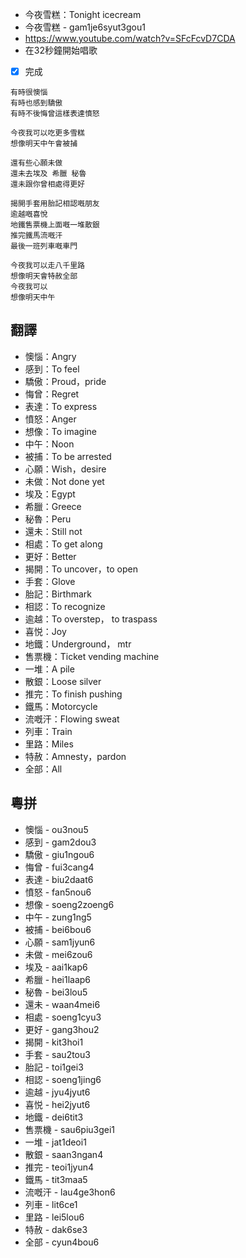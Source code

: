 - 今夜雪糕：Tonight icecream
- 今夜雪糕 - gam1je6syut3gou1
- https://www.youtube.com/watch?v=SFcFcvD7CDA
- 在32秒鐘開始唱歌
- [x] 完成

```
有時很懊惱
有時也感到驕傲
有時不後悔曾這樣表達憤怒

今夜我可以吃更多雪糕
想像明天中午會被捕

還有些心願未做
還未去埃及 希臘 秘魯
還未跟你曾相處得更好

揭開手套用胎記相認嘅朋友
逾越嘅喜悅
地鐵售票機上面嘅一堆散銀
推完鐵馬流嘅汗
最後一班列車嘅車門

今夜我可以走八千里路
想像明天會特赦全部
今夜我可以
想像明天中午
```

## 翻譯

- 懊惱：Angry
- 感到：To feel
- 驕傲：Proud，pride
- 悔曾：Regret
- 表達：To express
- 憤怒：Anger
- 想像：To imagine
- 中午：Noon
- 被捕：To be arrested
- 心願：Wish，desire
- 未做：Not done yet
- 埃及：Egypt
- 希臘：Greece
- 秘魯：Peru
- 還未：Still not
- 相處：To get along
- 更好：Better
- 揭開：To uncover，to open
- 手套：Glove
- 胎記：Birthmark
- 相認：To recognize
- 逾越：To overstep， to traspass
- 喜悦：Joy
- 地鐵：Underground， mtr
- 售票機：Ticket vending machine
- 一堆：A pile
- 散銀：Loose silver
- 推完：To finish pushing
- 鐵馬：Motorcycle
- 流嘅汗：Flowing sweat
- 列車：Train
- 里路：Miles
- 特赦：Amnesty，pardon
- 全部：All

## 粵拼

- 懊惱 - ou3nou5
- 感到 - gam2dou3
- 驕傲 - giu1ngou6
- 悔曾 - fui3cang4
- 表達 - biu2daat6
- 憤怒 - fan5nou6
- 想像 - soeng2zoeng6
- 中午 - zung1ng5
- 被捕 - bei6bou6
- 心願 - sam1jyun6
- 未做 - mei6zou6
- 埃及 - aai1kap6
- 希臘 - hei1laap6
- 秘魯 - bei3lou5
- 還未 - waan4mei6
- 相處 - soeng1cyu3
- 更好 - gang3hou2
- 揭開 - kit3hoi1
- 手套 - sau2tou3
- 胎記 - toi1gei3
- 相認 - soeng1jing6
- 逾越 - jyu4jyut6
- 喜悦 - hei2jyut6
- 地鐵 - dei6tit3
- 售票機 - sau6piu3gei1
- 一堆 - jat1deoi1
- 散銀 - saan3ngan4
- 推完 - teoi1jyun4
- 鐵馬 - tit3maa5
- 流嘅汗 - lau4ge3hon6
- 列車 - lit6ce1
- 里路 - lei5lou6
- 特赦 - dak6se3
- 全部 - cyun4bou6
